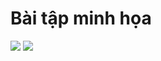 <h1>Bài tập minh họa</h1>
<img src='https://i.imgur.com/2tvOCmz.png'/>
<img src='https://i.imgur.com/Uz839sX.png'/>
